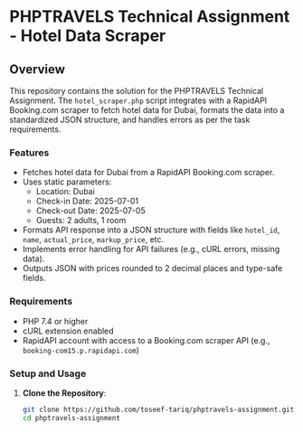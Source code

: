 # PHPTRAVELS Technical Assignment - Hotel Data Scraper

## Overview
This repository contains the solution for the PHPTRAVELS Technical Assignment. The `hotel_scraper.php` script integrates with a RapidAPI Booking.com scraper to fetch hotel data for Dubai, formats the data into a standardized JSON structure, and handles errors as per the task requirements.

### Features
- Fetches hotel data for Dubai from a RapidAPI Booking.com scraper.
- Uses static parameters:
  - Location: Dubai
  - Check-in Date: 2025-07-01
  - Check-out Date: 2025-07-05
  - Guests: 2 adults, 1 room
- Formats API response into a JSON structure with fields like `hotel_id`, `name`, `actual_price`, `markup_price`, etc.
- Implements error handling for API failures (e.g., cURL errors, missing data).
- Outputs JSON with prices rounded to 2 decimal places and type-safe fields.

### Requirements
- PHP 7.4 or higher
- cURL extension enabled
- RapidAPI account with access to a Booking.com scraper API (e.g., `booking-com15.p.rapidapi.com`)

### Setup and Usage
1. **Clone the Repository**:
   ```bash
   git clone https://github.com/toseef-tariq/phptravels-assignment.git
   cd phptravels-assignment
